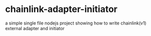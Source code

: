 # chainlink-adapter-initiator
a simple single file nodejs project showing how to write chainlink(v1) external adapter and initiator
